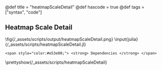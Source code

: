 @def title = "heatmapScaleDetail"
@def hascode = true
@def tags = ["syntax", "code"]

## Heatmap Scale Detail
\fig{/_assets/scripts/output/heatmapScaleDetail.png}
\input{julia}{/_assets/scripts/heatmapScaleDetail.jl}
~~~
<span style="color:#e53e00;"> <strong> Dependencies </strong> </span>
~~~
\prettyshow{/_assets/scripts/heatmapScaleDetail}
